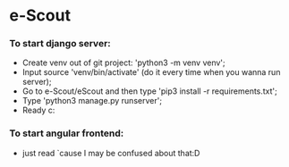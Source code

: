 # e-Scout
<h3>To start django server: </h3>
<ul>
    <li>Create venv out of git project: 'python3 -m venv venv';</li>
    <li>Input source 'venv/bin/activate' (do it every time when you wanna run server);</li>
    <li>Go to e-Scout/eScout and then type 'pip3 install -r requirements.txt';</li>
    <li>Type 'python3 manage.py runserver';</li>
    <li>Ready c:</li>
</ul>
<h3>To start angular frontend: </h3>
<ul>
    <li>just read `cause I may be confused about that:D</li>
</ul>

